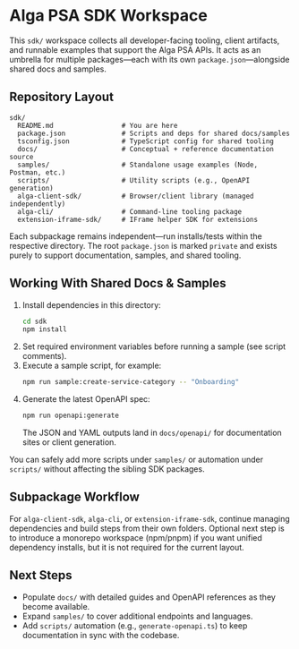 # Alga PSA SDK Workspace

This `sdk/` workspace collects all developer-facing tooling, client artifacts, and runnable examples that support the Alga PSA APIs. It acts as an umbrella for multiple packages—each with its own `package.json`—alongside shared docs and samples.

## Repository Layout

```
sdk/
  README.md                 # You are here
  package.json              # Scripts and deps for shared docs/samples
  tsconfig.json             # TypeScript config for shared tooling
  docs/                     # Conceptual + reference documentation source
  samples/                  # Standalone usage examples (Node, Postman, etc.)
  scripts/                  # Utility scripts (e.g., OpenAPI generation)
  alga-client-sdk/          # Browser/client library (managed independently)
  alga-cli/                 # Command-line tooling package
  extension-iframe-sdk/     # IFrame helper SDK for extensions
```

Each subpackage remains independent—run installs/tests within the respective directory. The root `package.json` is marked `private` and exists purely to support documentation, samples, and shared tooling.

## Working With Shared Docs & Samples

1. Install dependencies in this directory:
   ```bash
   cd sdk
   npm install
   ```
2. Set required environment variables before running a sample (see script comments).
3. Execute a sample script, for example:
   ```bash
   npm run sample:create-service-category -- "Onboarding"
   ```
4. Generate the latest OpenAPI spec:
   ```bash
   npm run openapi:generate
   ```
   The JSON and YAML outputs land in `docs/openapi/` for documentation sites or client generation.

You can safely add more scripts under `samples/` or automation under `scripts/` without affecting the sibling SDK packages.

## Subpackage Workflow

For `alga-client-sdk`, `alga-cli`, or `extension-iframe-sdk`, continue managing dependencies and build steps from their own folders. Optional next step is to introduce a monorepo workspace (npm/pnpm) if you want unified dependency installs, but it is not required for the current layout.

## Next Steps

- Populate `docs/` with detailed guides and OpenAPI references as they become available.
- Expand `samples/` to cover additional endpoints and languages.
- Add `scripts/` automation (e.g., `generate-openapi.ts`) to keep documentation in sync with the codebase.
